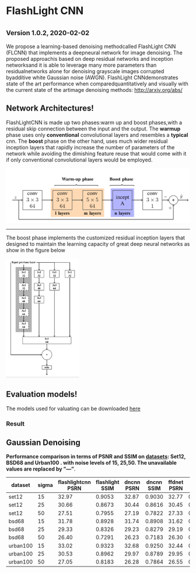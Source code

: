 # FlashLight CNN
<small>Version 1.0.2, 2020-02-02</small>
---
 We propose  a  learning-based  denoising  methodcalled  FlashLight  CNN  (FLCNN)  that  implements  a  deepneural network for image denoising. The proposed approachis based on  deep residual networks and inception  networksand it is able to leverage many more parameters than residualnetworks alone for denoising grayscale images corrupted byadditive  white  Gaussian  noise  (AWGN).  FlashLight  CNNdemonstrates  state  of  the  art  performance  when  comparedquantitatively  and  visually  with  the  current  state  of  the  artimage denoising methods:
 http://arxiv.org/abs/
## Network Architectures!
FlashLightCNN  is  made  up  two  phases:warm up and boost phases,with a residual skip connection between the input and the output.
 The __warmup__ phase uses only __conventional__ convolutional layers and resembles a __typical__  cnn. The __boost__ phase on the other hand, uses much wider residual inception layers that rapidly increase the number of parameters of the network  while avoiding the dimishing feature reuse that would come with it if only conventional convolutional layers would be employed.

<img src="figures/flashlightCNN.png" width="800px"/>

---
The boost phase implements the customized residual inception layers that designed to maintain the learning capacity of great deep neural networks as show in the figure below


<img src="figures/inception_modules.png" width="200"/>



## Evaluation models!
The models used for valuating can be downloaded  [here](./evaluation_models)


### Result
## Gaussian Denoising
**Performance comparison in terms of PSNR and SSIM on [datasets](./datasets): Set12, BSD68 and Urban100 . with noise levels of 15, 25,50. The unavailable values are replaced by ”—”**.

| dataset  | sigma | flashlightcnn PSRN | flashlight SSIM | dncnn PSRN  | dncnn SSIM| ffdnet PSRN| ffdnet SSIM | bm3d PSRN  | bm3d SSIM | ircnn PSRN  | ircnn SSIM | hrlnet | hrlnetssim |
|----------|-------|---------------|-------------------|--------|-----------|--------|------------|--------|----------|--------|-----------|--------|------------|
| set12    | 15    | 32\.97        | 0\.9053           | 32\.87 | 0\.9030   | 32\.77 | 0\.9033    | 32\.41 | 0\.8959  | 32\.77 | 0\.9009   | \-     | \-         |
| set12    | 25    | 30\.66        | 0\.8673           | 30\.44 | 0\.8616   | 30\.45 | 0\.8639    | 30\.00 | 0\.8505  | 30\.38 | 0\.8597   | 30\.46 | 0\.8368    |
| set12    | 50    | 27\.51        | 0\.7955           | 27\.19 | 0\.7822   | 27\.33 | 0\.7896    | 26\.76 | 0\.7660  | 27\.14 | 0\.7795   | 27\.29 | 0\.7369    |
| bsd68    | 15    | 31\.78        | 0\.8928           | 31\.74 | 0\.8908   | 31\.62 | 0\.8902    | 31\.13 | 0\.8741  | 31\.63 | 0\.8881   | \-     | \-         |
| bsd68    | 25    | 29\.33        | 0\.8326           | 29\.23 | 0\.8279   | 29\.19 | 0\.8290    | 28\.61 | 0\.8024  | 29\.14 | 0\.8247   | 29\.14 | 0\.8238    |
| bsd68    | 50    | 26\.40        | 0\.7291           | 26\.23 | 0\.7183   | 26\.30 | 0\.7242    | 25\.69 | 0\.6881  | 26\.18 | 0\.7162   | 26\.16 | 0\.7143    |
| urban100 | 15    | 33\.02        | 0\.9323           | 32\.68 | 0\.9250   | 32\.44 | 0\.9277    | 32\.40 | 0\.9232  | 32\.49 | 0\.9244   | \-     | \-         |
| urban100 | 25    | 30\.53        | 0\.8962           | 29\.97 | 0\.8789   | 29\.95 | 0\.8895    | 29\.77 | 0\.8790  | 29\.82 | 0\.8839   | \-     | \-         |
| urban100 | 50    | 27\.05        | 0\.8183           | 26\.28 | 0\.7864   | 26\.55 | 0\.8060    | 26\.08 | 0\.7797  | 26\.24 | 0\.7927   | \-     | \-         |





